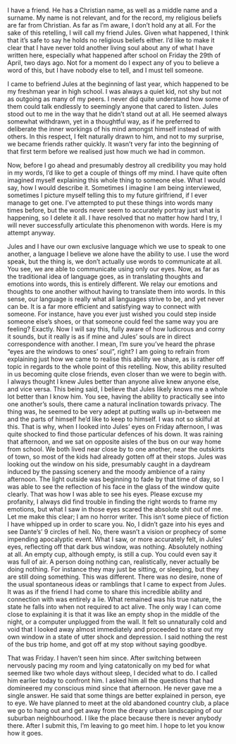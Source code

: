 I have a friend. He has a Christian name, as well as a middle name and a surname. My name is not relevant, and for the record, my religious beliefs are far from Christian. As far as I’m aware, I don’t hold any at all. For the sake of this retelling, I will call my friend Jules. Given what happened, I think that it’s safe to say he holds no religious beliefs either.
I’d like to make it clear that I have never told another living soul about any of what I have written here, especially what happened after school on Friday the 29th of April, two days ago. Not for a moment do I expect any of you to believe a word of this, but I have nobody else to tell, and I must tell someone.
 
I came to befriend Jules at the beginning of last year, which happened to be my freshman year in high school. I was always a quiet kid, not shy but not as outgoing as many of my peers. I never did quite understand how some of them could talk endlessly to seemingly anyone that cared to listen. Jules stood out to me in the way that he didn’t stand out at all. He seemed always somewhat withdrawn, yet in a thoughtful way, as if he preferred to deliberate the inner workings of his mind amongst himself instead of with others. In this respect, I felt naturally drawn to him, and not to my surprise, we became friends rather quickly. It wasn’t very far into the beginning of that first term before we realised just how much we had in common.
 
Now, before I go ahead and presumably destroy all credibility you may hold in my words, I’d like to get a couple of things off my mind. I have quite often imagined myself explaining this whole thing to someone else. What I would say, how I would describe it. Sometimes I imagine I am being interviewed, sometimes I picture myself telling this to my future girlfriend, if I ever manage to get one. I’ve attempted to put these things into words many times before, but the words never seem to accurately portray just what is happening, so I delete it all. I have resolved that no matter how hard I try, I will never successfully articulate this phenomenon with words. Here is my attempt anyway.
 
Jules and I have our own exclusive language which we use to speak to one another, a language I believe we alone have the ability to use. I use the word speak, but the thing is, we don’t actually use words to communicate at all. You see, we are able to communicate using only our eyes. Now, as far as the traditional idea of language goes, as in translating thoughts and emotions into words, this is entirely different. We relay our emotions and thoughts to one another without having to translate them into words. In this sense, our language is really what all languages strive to be, and yet never can be. It is a far more efficient and satisfying way to connect with someone. For instance, have you ever just wished you could step inside someone else’s shoes, or that someone could feel the same way you are feeling? Exactly. Now I will say this, fully aware of how ludicrous and corny it sounds, but it really is as if mine and Jules’ souls are in direct correspondence with another. I mean, I’m sure you’ve heard the phrase “eyes are the windows to ones’ soul”, right?
I am going to refrain from explaining just how we came to realise this ability we share, as is rather off topic in regards to the whole point of this retelling. Now, this ability resulted in us becoming quite close friends, even closer than we were to begin with. I always thought I knew Jules better than anyone alive knew anyone else, and vice versa. This being said, I believe that Jules likely knows me a whole lot better than I know him. You see, having the ability to practically see into one another’s souls, there came a natural inclination towards privacy. The thing was, he seemed to be very adept at putting walls up in-between me and the parts of himself he’d like to keep to himself. I was not so skilful at this. That is why, when I looked into Jules’ eyes on Friday afternoon, I was quite shocked to find those particular defences of his down.
It was raining that afternoon, and we sat on opposite aisles of the bus on our way home from school. We both lived near close by to one another, near the outskirts of town, so most of the kids had already gotten off at their stops. Jules was looking out the window on his side, presumably caught in a daydream induced by the passing scenery and the moody ambience of a rainy afternoon. The light outside was beginning to fade by that time of day, so I was able to see the reflection of his face in the glass of the window quite clearly. That was how I was able to see his eyes. Please excuse my profanity, I always did find trouble in finding the right words to frame my emotions, but what I saw in those eyes scared the absolute shit out of me.
Let me make this clear; I am no horror writer. This isn’t some piece of fiction I have whipped up in order to scare you. No, I didn’t gaze into his eyes and see Dante’s’ 9 circles of hell. No, there wasn’t a vision or prophecy of some impending apocalyptic event. What I saw, or more accurately felt, in Jules’ eyes, reflecting off that dark bus window, was nothing. Absolutely nothing at all. An empty cup, although empty, is still a cup. You could even say it was full of air. A person doing nothing can, realistically, never actually be doing nothing. For instance they may just be sitting, or sleeping, but they are still doing something. This was different. There was no desire, none of the usual spontaneous ideas or ramblings that I came to expect from Jules. It was as if the friend I had come to share this incredible ability and connection with was entirely a lie. What remained was his true nature, the state he falls into when not required to act alive. The only way I can come close to explaining it is that it was like an empty shop in the middle of the night, or a computer unplugged from the wall. It felt so unnaturally cold and void that I looked away almost immediately and proceeded to stare out my own window in a state of utter shock and depression. I said nothing the rest of the bus trip home, and got off at my stop without saying goodbye.
 
That was Friday. I haven’t seen him since. After switching between nervously pacing my room and lying catatonically on my bed for what seemed like two whole days without sleep, I decided what to do. I called him earlier today to confront him. I asked him all the questions that had domineered my conscious mind since that afternoon. He never gave me a single answer. He said that some things are better explained in person, eye to eye. We have planned to meet at the old abandoned country club, a place we go to hang out and get away from the dreary urban landscaping of our suburban neighbourhood. I like the place because there is never anybody there. After I submit this, I’m leaving to go meet him. I hope to let you know how it goes.